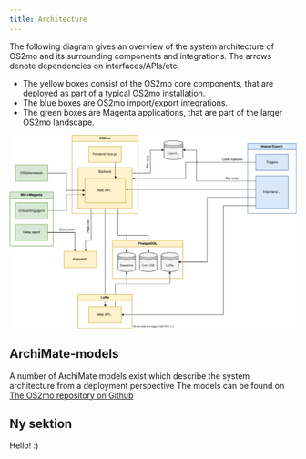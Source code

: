 ```yaml
---
title: Architecture
---
```


The following diagram gives an overview of the system architecture of
OS2mo and its surrounding components and integrations. The arrows denote
dependencies on interfaces/APIs/etc.

-   The yellow boxes consist of the OS2mo core components, that are
    deployed as part of a typical OS2mo installation.
-   The blue boxes are OS2mo import/export integrations.
-   The green boxes are Magenta applications, that are part of the
    larger OS2mo landscape.

![image](../graphics/os2mo.svg)

## ArchiMate-models

A number of ArchiMate models exist which describe the system
architecture from a deployment perspective The models can be found on
[The OS2mo repository on
Github](https://github.com/OS2mo/os2mo-arkitektur)

## Ny sektion
Hello! :)
